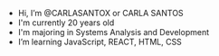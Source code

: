 -  Hi, I’m @CARLASANTOX or CARLA SANTOS 
-  I'm currently 20 years old
-  I'm majoring in Systems Analysis and Development 
-  I’m learning JavaScript, REACT, HTML, CSS

<!---
CARLASANTOX/CARLASANTOX is a ✨ special ✨ repository because its `README.md` (this file) appears on your GitHub profile.
You can click the Preview link to take a look at your changes.
--->
